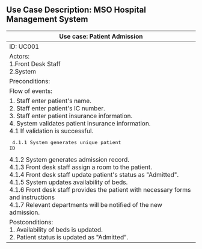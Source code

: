 ## Use Case Description: MSO Hospital Management System 

| Use case: Patient Admission   |
| ----------------------------- |
| ID: UC001                     |
| Actors:<br>1.Front Desk Staff<br>2.System |
| Preconditions:                |
| Flow of events:<br> 
1. Staff enter patient's name. <br>2. Staff enter patient's IC number.<br>3. Staff enter patient insurance information.<br>4. System validates patient insurance information.<br>4.1 If validation is successful.<br><pre> 4.1.1 System generates unique patient ID<br></pre>4.1.2 System generates admission record.<br>4.1.3 Front desk staff assign a room to the patient.<br>4.1.4 Front desk staff update patient's status as "Admitted".<br>4.1.5 System updates availability of beds.<br>4.1.6 Front desk staff provides the patient with necessary forms and instructions<br>4.1.7 Relevant departments will be notified of the new admission.|
| Postconditions:<br> 1. Availability of beds is updated.<br>2. Patient status is updated as "Admitted".|
